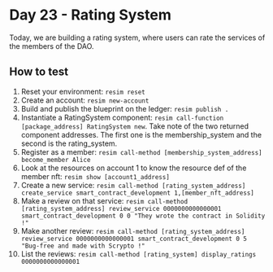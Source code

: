 # Day 23 - Rating System
Today, we are building a rating system, where users can rate the services of the members of the DAO.

## How to test
1. Reset your environment: `resim reset`
1. Create an account: `resim new-account`
1. Build and publish the blueprint on the ledger: `resim publish .`
1. Instantiate a RatingSystem component: `resim call-function [package_address] RatingSystem new`. Take note of the two returned component addresses. The first one is the membership_system and the second is the rating_system.
1. Register as a member: `resim call-method [membership_system_address] become_member Alice`
1. Look at the resources on account 1 to know the resource def of the member nft: `resim show [account1_address]`
1. Create a new service: `resim call-method [rating_system_address] create_service smart_contract_development 1,[member_nft_address]`
1. Make a review on that service: `resim call-method [rating_system_address] review_service 0000000000000001 smart_contract_development 0 0 "They wrote the contract in Solidity !"`
1. Make another review: `resim call-method [rating_system_address] review_service 0000000000000001 smart_contract_development 0 5 "Bug-free and made with Scrypto !"`
1. List the reviews: `resim call-method [rating_system] display_ratings 0000000000000001`